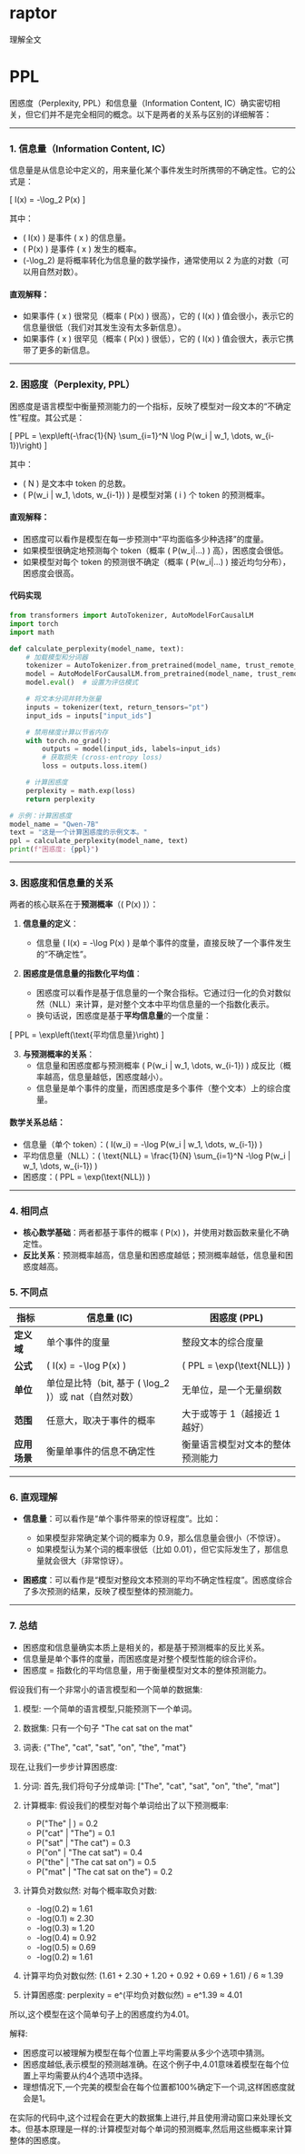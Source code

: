 # raptor
理解全文


# PPL

困惑度（Perplexity, PPL）和信息量（Information Content, IC）确实密切相关，但它们并不是完全相同的概念。以下是两者的关系与区别的详细解答：

---

### **1. 信息量（Information Content, IC）**
信息量是从信息论中定义的，用来量化某个事件发生时所携带的不确定性。它的公式是：

\[
I(x) = -\log_2 P(x)
\]

其中：
- \( I(x) \) 是事件 \( x \) 的信息量。
- \( P(x) \) 是事件 \( x \) 发生的概率。
- \(-\log_2\) 是将概率转化为信息量的数学操作，通常使用以 2 为底的对数（可以用自然对数）。

#### **直观解释**：
- 如果事件 \( x \) 很常见（概率 \( P(x) \) 很高），它的 \( I(x) \) 值会很小，表示它的信息量很低（我们对其发生没有太多新信息）。
- 如果事件 \( x \) 很罕见（概率 \( P(x) \) 很低），它的 \( I(x) \) 值会很大，表示它携带了更多的新信息。

---

### **2. 困惑度（Perplexity, PPL）**
困惑度是语言模型中衡量预测能力的一个指标，反映了模型对一段文本的“不确定性”程度。其公式是：

\[
PPL = \exp\left(-\frac{1}{N} \sum_{i=1}^N \log P(w_i | w_1, \dots, w_{i-1})\right)
\]

其中：
- \( N \) 是文本中 token 的总数。
- \( P(w_i | w_1, \dots, w_{i-1}) \) 是模型对第 \( i \) 个 token 的预测概率。

#### **直观解释**：
- 困惑度可以看作是模型在每一步预测中“平均面临多少种选择”的度量。
- 如果模型很确定地预测每个 token（概率 \( P(w_i|...) \) 高），困惑度会很低。
- 如果模型对每个 token 的预测很不确定（概率 \( P(w_i|...) \) 接近均匀分布），困惑度会很高。

#### **代码实现**
```python
from transformers import AutoTokenizer, AutoModelForCausalLM
import torch
import math

def calculate_perplexity(model_name, text):
    # 加载模型和分词器
    tokenizer = AutoTokenizer.from_pretrained(model_name, trust_remote_code=True)
    model = AutoModelForCausalLM.from_pretrained(model_name, trust_remote_code=True)
    model.eval()  # 设置为评估模式

    # 将文本分词并转为张量
    inputs = tokenizer(text, return_tensors="pt")
    input_ids = inputs["input_ids"]

    # 禁用梯度计算以节省内存
    with torch.no_grad():
        outputs = model(input_ids, labels=input_ids)
        # 获取损失 (cross-entropy loss)
        loss = outputs.loss.item()

    # 计算困惑度
    perplexity = math.exp(loss)
    return perplexity

# 示例：计算困惑度
model_name = "Qwen-7B"
text = "这是一个计算困惑度的示例文本。"
ppl = calculate_perplexity(model_name, text)
print(f"困惑度: {ppl}")
```

---

### **3. 困惑度和信息量的关系**

两者的核心联系在于**预测概率**（\( P(x) \)）：

1. **信息量的定义**：
   - 信息量 \( I(x) = -\log P(x) \) 是单个事件的度量，直接反映了一个事件发生的“不确定性”。
   
2. **困惑度是信息量的指数化平均值**：
   - 困惑度可以看作是基于信息量的一个聚合指标。它通过归一化的负对数似然（NLL）来计算，是对整个文本中平均信息量的一个指数化表示。
   - 换句话说，困惑度是基于**平均信息量**的一个度量：

\[
PPL = \exp\left(\text{平均信息量}\right)
\]

3. **与预测概率的关系**：
   - 信息量和困惑度都与预测概率 \( P(w_i | w_1, \dots, w_{i-1}) \) 成反比（概率越高，信息量越低，困惑度越小）。
   - 信息量是单个事件的度量，而困惑度是多个事件（整个文本）上的综合度量。

#### **数学关系总结**：
- 信息量（单个 token）：\( I(w_i) = -\log P(w_i | w_1, \dots, w_{i-1}) \)
- 平均信息量（NLL）：\( \text{NLL} = \frac{1}{N} \sum_{i=1}^N -\log P(w_i | w_1, \dots, w_{i-1}) \)
- 困惑度：\( PPL = \exp(\text{NLL}) \)

---

### **4. 相同点**
- **核心数学基础**：两者都基于事件的概率 \( P(x) \)，并使用对数函数来量化不确定性。
- **反比关系**：预测概率越高，信息量和困惑度越低；预测概率越低，信息量和困惑度越高。

### **5. 不同点**
| **指标**      | **信息量 (IC)**                          | **困惑度 (PPL)**                             |
|---------------|------------------------------------------|----------------------------------------------|
| **定义域**    | 单个事件的度量                          | 整段文本的综合度量                          |
| **公式**      | \( I(x) = -\log P(x) \)                 | \( PPL = \exp(\text{NLL}) \)                |
| **单位**      | 单位是比特（bit, 基于 \( \log_2 \)）或 nat（自然对数） | 无单位，是一个无量纲数                     |
| **范围**      | 任意大，取决于事件的概率                | 大于或等于 1（越接近 1 越好）               |
| **应用场景**  | 衡量单事件的信息不确定性                | 衡量语言模型对文本的整体预测能力             |

---

### **6. 直观理解**

- **信息量**：可以看作是“单个事件带来的惊讶程度”。比如：
  - 如果模型非常确定某个词的概率为 0.9，那么信息量会很小（不惊讶）。
  - 如果模型认为某个词的概率很低（比如 0.01），但它实际发生了，那信息量就会很大（非常惊讶）。

- **困惑度**：可以看作是“模型对整段文本预测的平均不确定性程度”。困惑度综合了多次预测的结果，反映了模型整体的预测能力。

---

### **7. 总结**
- 困惑度和信息量确实本质上是相关的，都是基于预测概率的反比关系。
- 信息量是单个事件的度量，而困惑度是对整个模型性能的综合评价。
- 困惑度 = 指数化的平均信息量，用于衡量模型对文本的整体预测能力。

假设我们有一个非常小的语言模型和一个简单的数据集:

1. 模型: 一个简单的语言模型,只能预测下一个单词。

2. 数据集: 只有一个句子 "The cat sat on the mat"

3. 词表: {"The", "cat", "sat", "on", "the", "mat"}

现在,让我们一步步计算困惑度:

1. 分词:
   首先,我们将句子分成单词: ["The", "cat", "sat", "on", "the", "mat"]

2. 计算概率:
   假设我们的模型对每个单词给出了以下预测概率:
   - P("The" | <start>) = 0.2
   - P("cat" | "The") = 0.1
   - P("sat" | "The cat") = 0.3
   - P("on" | "The cat sat") = 0.4
   - P("the" | "The cat sat on") = 0.5
   - P("mat" | "The cat sat on the") = 0.2

3. 计算负对数似然:
   对每个概率取负对数:
   - -log(0.2) ≈ 1.61
   - -log(0.1) ≈ 2.30
   - -log(0.3) ≈ 1.20
   - -log(0.4) ≈ 0.92
   - -log(0.5) ≈ 0.69
   - -log(0.2) ≈ 1.61

4. 计算平均负对数似然:
   (1.61 + 2.30 + 1.20 + 0.92 + 0.69 + 1.61) / 6 ≈ 1.39

5. 计算困惑度:
   perplexity = e^(平均负对数似然) = e^1.39 ≈ 4.01

所以,这个模型在这个简单句子上的困惑度约为4.01。

解释:
- 困惑度可以被理解为模型在每个位置上平均需要从多少个选项中猜测。
- 困惑度越低,表示模型的预测越准确。在这个例子中,4.01意味着模型在每个位置上平均需要从约4个选项中选择。
- 理想情况下,一个完美的模型会在每个位置都100%确定下一个词,这样困惑度就会是1。

在实际的代码中,这个过程会在更大的数据集上进行,并且使用滑动窗口来处理长文本。但基本原理是一样的:计算模型对每个单词的预测概率,然后用这些概率来计算整体的困惑度。

